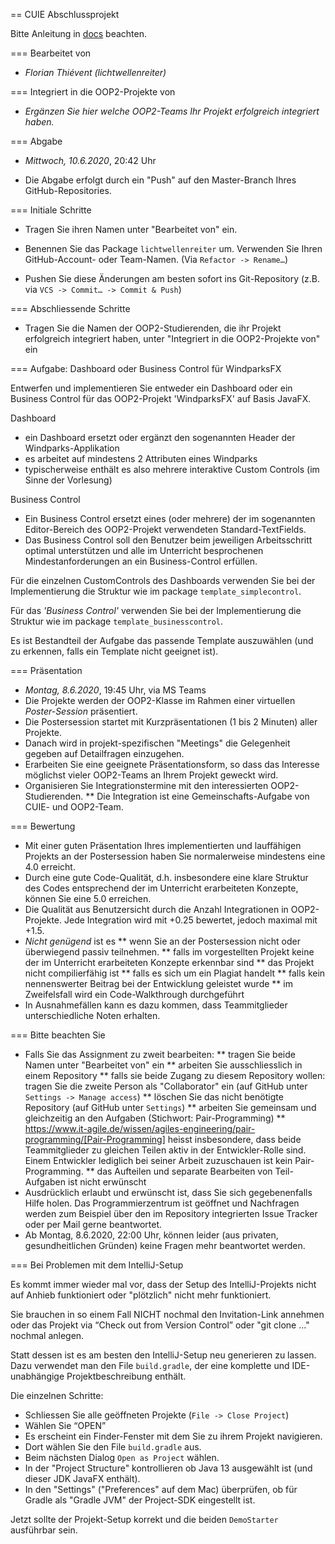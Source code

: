 == CUIE Abschlussprojekt

Bitte Anleitung in [docs](./docs) beachten.

=== Bearbeitet von

* _Florian Thiévent (lichtwellenreiter)_

=== Integriert in die OOP2-Projekte von

* *_Ergänzen Sie hier welche OOP2-Teams Ihr Projekt erfolgreich integriert haben._*

=== Abgabe

* *Mittwoch, 10.6.2020*, 20:42 Uhr

* Die Abgabe erfolgt durch ein "Push" auf den Master-Branch Ihres GitHub-Repositories.

=== Initiale Schritte

* Tragen Sie ihren Namen unter "Bearbeitet von" ein.

* Benennen Sie das Package `lichtwellenreiter` um. Verwenden Sie Ihren GitHub-Account- oder Team-Namen. (Via `Refactor -> Rename…`)

* Pushen Sie diese Änderungen am besten sofort ins Git-Repository (z.B. via `VCS -> Commit… -> Commit & Push`)


=== Abschliessende Schritte

* Tragen Sie die Namen der OOP2-Studierenden, die ihr Projekt erfolgreich integriert haben, unter "Integriert in die OOP2-Projekte von" ein


=== Aufgabe: Dashboard oder Business Control für WindparksFX

Entwerfen und implementieren Sie entweder ein Dashboard oder ein Business Control für das OOP2-Projekt 'WindparksFX' auf Basis JavaFX.

Dashboard

* ein Dashboard ersetzt oder ergänzt den sogenannten Header der Windparks-Applikation
* es arbeitet auf mindestens 2 Attributen eines Windparks
* typischerweise enthält es also mehrere interaktive Custom Controls (im Sinne der Vorlesung)

Business Control

* Ein Business Control ersetzt eines (oder mehrere) der im sogenannten Editor-Bereich des OOP2-Projekt verwendeten Standard-TextFields.
* Das Business Control soll den Benutzer beim jeweiligen Arbeitsschritt optimal unterstützen und alle im Unterricht besprochenen Mindestanforderungen an ein Business-Control erfüllen.

Für die einzelnen CustomControls des Dashboards verwenden Sie bei der Implementierung die Struktur wie im package `template_simplecontrol`.

Für das _'Business Control'_ verwenden Sie bei der Implementierung die Struktur wie im package `template_businesscontrol`.

Es ist Bestandteil der Aufgabe das passende Template auszuwählen (und zu erkennen, falls ein Template nicht geeignet ist).

=== Präsentation

* *Montag, 8.6.2020*, 19:45 Uhr, via MS Teams
* Die Projekte werden der OOP2-Klasse im Rahmen einer virtuellen *Poster-Session* präsentiert.
* Die Postersession startet mit Kurzpräsentationen (1 bis 2 Minuten) aller Projekte.
* Danach wird in projekt-spezifischen "Meetings" die Gelegenheit gegeben auf Detailfragen einzugehen.
* Erarbeiten Sie eine geeignete Präsentationsform, so dass das Interesse möglichst vieler OOP2-Teams an Ihrem Projekt geweckt wird.
* Organisieren Sie Integrationstermine mit den interessierten OOP2-Studierenden.
** Die Integration ist eine Gemeinschafts-Aufgabe von CUIE- und OOP2-Team.

=== Bewertung

* Mit einer guten Präsentation Ihres implementierten und lauffähigen Projekts an der Postersession haben Sie normalerweise mindestens eine 4.0 erreicht.
* Durch eine gute Code-Qualität, d.h. insbesondere eine klare Struktur des Codes entsprechend der im Unterricht erarbeiteten Konzepte, können Sie eine 5.0 erreichen.
* Die Qualität aus Benutzersicht durch die Anzahl Integrationen in OOP2-Projekte. Jede Integration wird mit +0.25 bewertet, jedoch maximal mit +1.5.
* *Nicht genügend* ist es
** wenn Sie an der Postersession nicht oder überwiegend passiv teilnehmen.
** falls im vorgestellten Projekt keine der im Unterricht erarbeiteten Konzepte erkennbar sind
** das Projekt nicht compilierfähig ist
** falls es sich um ein Plagiat handelt
** falls kein nennenswerter Beitrag bei der Entwicklung geleistet wurde
** im Zweifelsfall wird ein Code-Walkthrough durchgeführt
* In Ausnahmefällen kann es dazu kommen, dass Teammitglieder unterschiedliche Noten erhalten.


=== Bitte beachten Sie

* Falls Sie das Assignment zu zweit bearbeiten:
** tragen Sie beide Namen unter "Bearbeitet von" ein
** arbeiten Sie ausschliesslich in einem Repository
** falls sie beide Zugang zu diesem Repository wollen: tragen Sie die zweite Person als "Collaborator" ein (auf GitHub unter `Settings -> Manage access`)
** löschen Sie das nicht benötigte Repository (auf GitHub unter `Settings`)
** arbeiten Sie gemeinsam und gleichzeitig an den Aufgaben (Stichwort: Pair-Programming)
** https://www.it-agile.de/wissen/agiles-engineering/pair-programming/[Pair-Programming] heisst insbesondere, dass beide Teammitglieder zu gleichen Teilen aktiv in der Entwickler-Rolle sind. Einem Entwickler lediglich bei seiner Arbeit zuzuschauen ist kein Pair-Programming.
** das Aufteilen und separate Bearbeiten von Teil-Aufgaben ist nicht erwünscht
* Ausdrücklich erlaubt und erwünscht ist, dass Sie sich gegebenenfalls Hilfe holen.
Das Programmierzentrum ist geöffnet und Nachfragen werden zum Beispiel über den im Repository integrierten
Issue Tracker oder per Mail gerne beantwortet.
* Ab Montag, 8.6.2020, 22:00 Uhr, können leider (aus privaten, gesundheitlichen Gründen) keine Fragen mehr beantwortet werden.


=== Bei Problemen mit dem IntelliJ-Setup

Es kommt immer wieder mal vor, dass der Setup des IntelliJ-Projekts nicht auf Anhieb funktioniert oder "plötzlich" nicht mehr funktioniert.

Sie brauchen in so einem Fall NICHT nochmal den Invitation-Link annehmen oder das Projekt via “Check out from Version Control” oder "git clone …" nochmal anlegen.

Statt dessen ist es am besten den IntelliJ-Setup neu generieren zu lassen. Dazu verwendet man den File `build.gradle`, der eine komplette und IDE-unabhängige Projektbeschreibung enthält.

Die einzelnen Schritte:

* Schliessen Sie alle geöffneten Projekte (`File -> Close Project`)
* Wählen Sie “OPEN”
* Es erscheint ein Finder-Fenster mit dem Sie zu ihrem Projekt navigieren.
* Dort wählen Sie den File `build.gradle` aus.
* Beim nächsten Dialog `Open as Project` wählen.
* In der "Project Structure" kontrollieren ob Java 13 ausgewählt ist (und dieser JDK JavaFX enthält).
* In den "Settings" ("Preferences" auf dem Mac) überprüfen, ob für Gradle als "Gradle JVM" der Project-SDK eingestellt ist.

Jetzt sollte der Projekt-Setup korrekt und die beiden `DemoStarter` ausführbar sein.
